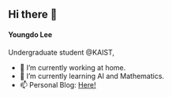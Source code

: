 ## Hi there 🐂
#### Youngdo Lee

Undergraduate student @KAIST, 


- 🔭 I’m currently working at home.
- 🌱 I’m currently learning AI and Mathematics.
- 📫 Personal Blog: [Here!](https://leeyngdo.github.io/)


